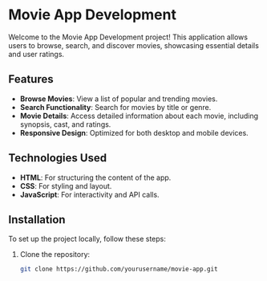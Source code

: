 # Movie App Development

Welcome to the Movie App Development project! This application allows users to browse, search, and discover movies, showcasing essential details and user ratings.

## Features

- **Browse Movies**: View a list of popular and trending movies.
- **Search Functionality**: Search for movies by title or genre.
- **Movie Details**: Access detailed information about each movie, including synopsis, cast, and ratings.
- **Responsive Design**: Optimized for both desktop and mobile devices.

## Technologies Used

- **HTML**: For structuring the content of the app.
- **CSS**: For styling and layout.
- **JavaScript**: For interactivity and API calls.

## Installation

To set up the project locally, follow these steps:

1. Clone the repository:

   ```bash
   git clone https://github.com/yourusername/movie-app.git
